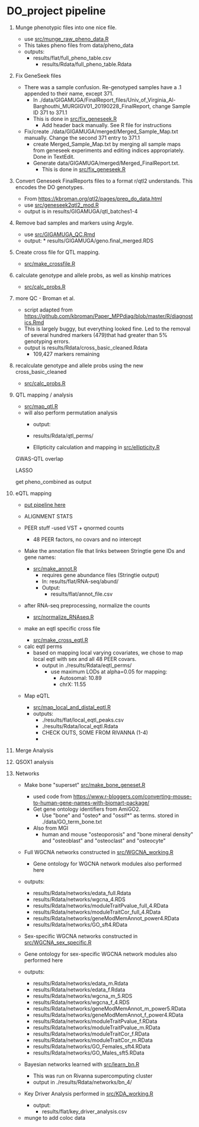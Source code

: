 # DO_project pipeline

1. Munge phenotypic files into one nice file.
	* use [src/munge_raw_pheno_data.R](../src/munge_raw_pheno_data.R)
    * This takes pheno files from data/pheno_data
	* outputs:
		 * results/flat/full_pheno_table.csv
         	 * results/Rdata/full_pheno_table.Rdata

2. Fix GeneSeek files
	* There was a sample confusion. Re-genotyped samples have a .1 appended to their name, except 371.
    	* In ./data/GIGAMUGA/FinalReport_files/Univ_of_Virginia_Al-Barghouthi_MURGIGV01_20190228_FinalReport, change Sample ID 371 to 371.1
        * This is done in [src/fix_geneseek.R](../src/fix_geneseek.R)
        	* Add header back manually. See R file for instructions
    * Fix/create ./data/GIGAMUGA/merged/Merged_Sample_Map.txt manually. Change the second 371 entry to 371.1
    	* create Merged_Sample_Map.txt by merging all sample maps from geneseek experiments and editing indices appropriately. Done in TextEdit.
        * Generate data/GIGAMUGA/merged/Merged_FinalReport.txt. 
        	* This is done in [src/fix_geneseek.R](../src/fix_geneseek.R)

3. Convert Geneseek FinalReports files to a format r/qtl2 understands. This encodes the DO genotypes.

    * From https://kbroman.org/qtl2/pages/prep_do_data.html
    * use [src/geneseek2qtl2_mod.R](../src/geneseek2qtl2_mod.R)
    * output is in results/GIGAMUGA/qtl_batches1-4

4. Remove bad samples and markers using Argyle.

    * use [src/GIGAMUGA_QC.Rmd](../src/GIGAMUGA_QC.Rmd)
    * output:
		  * results/GIGAMUGA/geno.final_merged.RDS


5. Create cross file for QTL mapping. 

    * [src/make_crossfile.R](../src/make_crossfile.R)

6. calculate genotype and allele probs, as well as kinship matrices 

	* [src/calc_probs.R](../src/calc_probs.R)

7. more QC - Broman et al.

    * script adapted from https://github.com/kbroman/Paper_MPPdiag/blob/master/R/diagnostics.Rmd
    * This is largely buggy, but everything looked fine. Led to the removal of several hundred markers (479)that had greater than 5% genotyping errors.
    * output is results/Rdata/cross_basic_cleaned.Rdata
    	* 109,427 markers remaining

8. recalculate genotype and allele probs using the new cross_basic_cleaned

    * [src/calc_probs.R](../src/calc_probs.R)




9. QTL mapping / analysis

    * [src/map_qtl.R](../src/map_qtl.R)
    * will also perform permutation analysis
        * output: 
		* results/Rdata/qtl_perms/
		
		* Ellipticity calculation and mapping in [src/ellipticity.R](../src/ellipticity.R)
        
    GWAS-QTL overlap
    
    LASSO
    
    get pheno_combined as output

10. eQTL mapping
    * [put pipeline here](rna_seq_pipeline.md)
    * ALIGNMENT STATS
    * PEER stuff
        -used VST + qnormed counts
        - 48 PEER factors, no covars and no intercept


    * Make the annotation file that links between Stringtie gene IDs and gene names:
      * [src/make_annot.R](../src/make_annot.R)
        * requires gene abundance files (Stringtie output)
        * In: results/flat/RNA-seq/abund/
        * Output:
          * results/flat/annot_file.csv
    
    * after RNA-seq preprocessing, normalize the counts
    	* [src/normalize_RNAseq.R](../src/normalize_RNAseq.R)

    * make an eqtl specific cross file
        * [src/make_cross_eqtl.R](../src/make_cross_eqtl.R)

    - calc eqtl perms
    	* based on mapping local varying covariates, we chose to map local
            eqtl with sex and all 48 PEER covars.
        	* output in ./results/Rdata/eqtl_perms/  
                * use maximum LODs at alpha=0.05 for mapping:
                    * Autosomal: 10.89
                    * chrX: 11.55

    * Map eQTL

    	* [src/map_local_and_distal_eqtl.R](../src/map_local_and_distal_eqtl.R)
    	* outputs: 
        	* ./results/flat/local_eqtl_peaks.csv 
        	* ./results/Rdata/local_eqtl.Rdata
			* CHECK OUTS, SOME FROM RIVANNA (1-4)
			*
        
 
11. Merge Analysis 

13. QSOX1 analysis

12. Networks
    
    * Make bone "superset" [src/make_bone_geneset.R](../src/make_bone_geneset.R)
		* used code from https://www.r-bloggers.com/converting-mouse-to-human-gene-names-with-biomart-package/
        * Get gene ontology identifiers from AmiGO2.
            * Use "bone" and "osteo* and "ossif*" as terms. stored in ./data/GO_term_bone.txt
        * Also from MGI
        	* human and mouse "osteoporosis" and "bone mineral density" and "osteoblast" and "osteoclast" and "osteocyte"
  
  
    * Full WGCNA networks constructed in [src/WGCNA_working.R](../src/WGCNA_working.R)
    	* Gene ontology for WGCNA network modules also performed here
    
    * outputs:
        * results/Rdata/networks/edata_full.Rdata
        * results/Rdata/networks/wgcna_4.RDS
        * results/Rdata/networks/moduleTraitPvalue_full_4.RData
        * results/Rdata/networks/moduleTraitCor_full_4.RData
        * results/Rdata/networks/geneModMemAnnot_power4.RData
        * results/Rdata/networks/GO_sft4.RData
        
    * Sex-specific WGCNA networks constructed in [src/WGCNA_sex_specific.R](../src/WGCNA_sex_specific.R)
    * Gene ontology for sex-specific WGCNA network modules also performed here
    
     * outputs:
        * results/Rdata/networks/edata_m.Rdata
        * results/Rdata/networks/edata_f.Rdata
        * results/Rdata/networks/wgcna_m_5.RDS
        * results/Rdata/networks/wgcna_f_4.RDS
        * results/Rdata/networks/geneModMemAnnot_m_power5.RData
        * results/Rdata/networks/geneModMemAnnot_f_power4.RData
        * results/Rdata/networks/moduleTraitPvalue_f.RData
        * results/Rdata/networks/moduleTraitPvalue_m.RData
        * results/Rdata/networks/moduleTraitCor_f.RData
        * results/Rdata/networks/moduleTraitCor_m.RData
        * results/Rdata/networks/GO_Females_sft4.RData
		* results/Rdata/networks/GO_Males_sft5.RData


	* Bayesian networks learned with [src/learn_bn.R](../src/learn_bn.R)
    
      * This was run on Rivanna supercomputing cluster
      * output in ./results/Rdata/networks/bn_4/

    * Key Driver Analysis performed in [src/KDA_working.R](../src/KDA_working.R)
      * output:
      	* results/flat/key_driver_analysis.csv
    
    - munge to add coloc data
    


        


